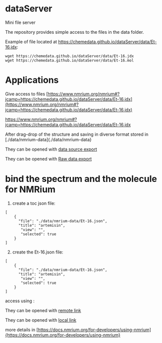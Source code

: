 # dataServer
Mini file server

The repository provides simple access to the files in the data folder.

Example of file located at https://chemedata.github.io/dataServer/data/Et-16.jdx:
```
wget https://chemedata.github.io/dataServer/data/Et-16.jdx
wget https://chemedata.github.io/dataServer/data/Et-16.mol
```

# Applications

Give access to files [https://www.nmrium.org/nmrium#?jcamp=https://chemedata.github.io/dataServer/data/Et-16.jdx](https://www.nmrium.org/nmrium#?jcamp=https://chemedata.github.io/dataServer/data/Et-16.jdx)

https://www.nmrium.org/nmrium#?jcamp=https://chemedata.github.io/dataServer/data/Et-16.jdx

After drag-drop of the structure and saving in diverse format stored in [./data/nmrium-data]{./data/nmrium-data}


They can be opened with [data source export](https://www.nmrium.org/nmrium#?nmrium=https://chemedata.github.io/dataServer/data/nmrium-data/F6zMXRFW_dataSource.nmrium)

They can be opened with [Raw data export](https://www.nmrium.org/nmrium#?nmrium=https://chemedata.github.io/dataServer/data/nmrium-data/F6zMXRFWRaw_Data.nmrium)

# bind the spectrum and the molecule for NMRium

1) create a toc json file:
```
[
	{
	  "file": "./data/nmrium-data/Et-16.json",
      "title": "artemisin",
	   "view": "",
	   "selected": true  
	}
]
```

2) create the Et-16.json file:
```
[
	{
	  "file": "./data/nmrium-data/Et-16.json",
      "title": "artemisin",
	   "view": "",
	   "selected": true  
	}
]
```

access using : 

They can be opened with [remote link](https://www.nmrium.org/nmrium#?json=https://chemedata.github.io/dataServer/data/nmrium-data/Et.json)

They can be opened with [local link](https://www.nmrium.org/nmrium#?json=./data/nmrium-data/Et.json)

more details in  [https://docs.nmrium.org/for-developers/using-nmrium]{https://docs.nmrium.org/for-developers/using-nmrium}